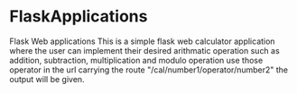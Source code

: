 # FlaskApplications
Flask Web applications
This is a simple flask web calculator application where the user can implement their desired arithmatic operation 
such as addition, subtraction, multiplication and modulo operation use those operator in the url carrying the route
"/cal/number1/operator/number2" 
the output will be given.
